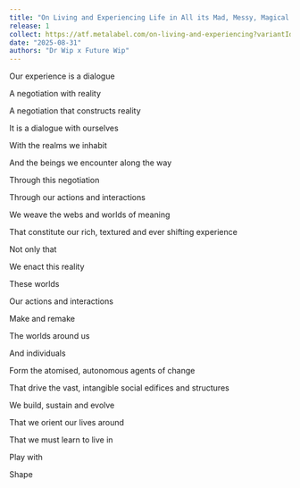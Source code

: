 ```yaml
---
title: "On Living and Experiencing Life in All its Mad, Messy, Magical Richness"
release: 1
collect: https://atf.metalabel.com/on-living-and-experiencing?variantId=1
date: "2025-08-31"
authors: "Dr Wip x Future Wip"
---
```


Our experience is a dialogue

A negotiation with reality

A negotiation that constructs reality

It is a dialogue with ourselves

With the realms we inhabit

And the beings we encounter along the way

Through this negotiation

Through our actions and interactions

We weave the webs and worlds of meaning

That constitute our rich, textured and ever shifting experience

Not only that

We enact this reality

These worlds

Our actions and interactions

Make and remake

The worlds around us

And individuals

Form the atomised, autonomous agents of change

That drive the vast, intangible social edifices and structures

We build, sustain and evolve

That we orient our lives around

That we must learn to live in

Play with

Shape